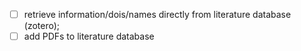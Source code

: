 - [ ] retrieve information/dois/names directly from literature database (zotero);
- [ ] add PDFs to literature database
